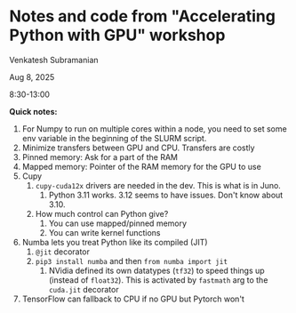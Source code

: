 # Notes and code from "Accelerating Python with GPU" workshop

Venkatesh Subramanian

Aug 8, 2025

8:30-13:00


**Quick notes:**
1. For Numpy to run on multiple cores within a node, you need to set some env variable in the beginning of the SLURM script.
2. Minimize transfers between GPU and CPU. Transfers are costly
3. Pinned memory: Ask for a part of the RAM
4. Mapped memory: Pointer of the RAM memory for the GPU to use 
5. Cupy
   1. `cupy-cuda12x` drivers are needed in the dev. This is what is in Juno.
      1. Python 3.11 works. 3.12 seems to have issues. Don't know about 3.10.
   2. How much control can Python give?
      1. You can use mapped/pinned memory
      2. You can write kernel functions
6. Numba lets you treat Python like its compiled (JIT)
   1. `@jit` decorator
   2. `pip3 install numba` and then `from numba import jit`
      1. NVidia defined its own datatypes (`tf32`) to speed things up (instead of `float32`). This is activated by `fastmath` arg to the `cuda.jit` decorator
7. TensorFlow can fallback to CPU if no GPU but Pytorch won't

